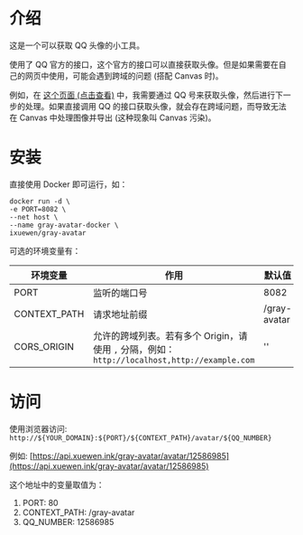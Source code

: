 # 介绍

这是一个可以获取 QQ 头像的小工具。

使用了 QQ 官方的接口，这个官方的接口可以直接获取头像。但是如果需要在自己的网页中使用，可能会遇到跨域的问题 (搭配 Canvas 时)。

例如，在 [这个页面 (点击查看)](https://blog.xuewen.me/pages/gray-avatar) 中，我需要通过 QQ 号来获取头像，然后进行下一步的处理。如果直接调用 QQ 的接口获取头像，就会存在跨域问题，而导致无法在 Canvas 中处理图像并导出 (这种现象叫 Canvas 污染)。

# 安装

直接使用 Docker 即可运行，如：

```shell
docker run -d \
-e PORT=8082 \
--net host \
--name gray-avatar-docker \
ixuewen/gray-avatar
```

可选的环境变量有：

| 环境变量     | 作用                                                                                          | 默认值       |
| ------------ | --------------------------------------------------------------------------------------------- | ------------ |
| PORT         | 监听的端口号                                                                                  | 8082         |
| CONTEXT_PATH | 请求地址前缀                                                                                  | /gray-avatar |
| CORS_ORIGIN  | 允许的跨域列表。若有多个 Origin，请使用 `,` 分隔，例如：`http://localhost,http://example.com` | ''           |

# 访问

使用浏览器访问: `http://${YOUR_DOMAIN}:${PORT}/${CONTEXT_PATH}/avatar/${QQ_NUMBER}`

例如: [https://api.xuewen.ink/gray-avatar/avatar/12586985](https://api.xuewen.ink/gray-avatar/avatar/12586985)

这个地址中的变量取值为：

1. PORT: 80
2. CONTEXT_PATH: /gray-avatar
3. QQ_NUMBER: 12586985
